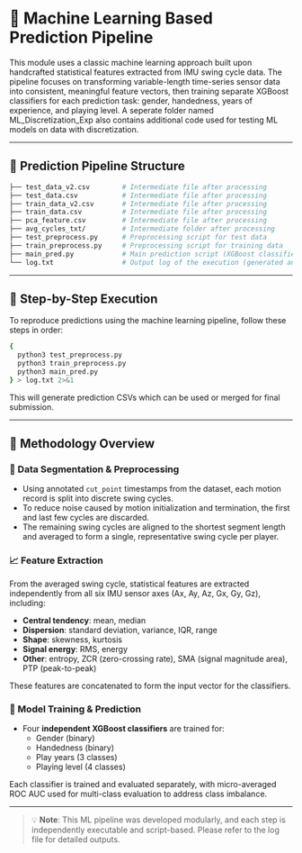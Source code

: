 # 🧠 Machine Learning Based Prediction Pipeline

This module uses a classic machine learning approach built upon handcrafted statistical features extracted from IMU swing cycle data. The pipeline focuses on transforming variable-length time-series sensor data into consistent, meaningful feature vectors, then training separate XGBoost classifiers for each prediction task: gender, handedness, years of experience, and playing level. A seperate folder named ML_Discretization_Exp also contains additional code used for testing ML models on data with discretization.

---

## 🔧 Prediction Pipeline Structure

```bash
├── test_data_v2.csv        # Intermediate file after processing 
├── test_data.csv           # Intermediate file after processing 
├── train_data_v2.csv       # Intermediate file after processing 
├── train_data.csv          # Intermediate file after processing 
├── pca_feature.csv         # Intermediate file after processing 
├── avg_cycles_txt/         # Intermediate folder after processing 
├── test_preprocess.py      # Preprocessing script for test data
├── train_preprocess.py     # Preprocessing script for training data
├── main_pred.py            # Main prediction script (XGBoost classifiers)
└── log.txt                 # Output log of the execution (generated automatically)
```

---

## 📌 Step-by-Step Execution

To reproduce predictions using the machine learning pipeline, follow these steps in order:

```bash
{
  python3 test_preprocess.py
  python3 train_preprocess.py
  python3 main_pred.py
} > log.txt 2>&1
```

This will generate prediction CSVs which can be used or merged for final submission.

---

## 📘 Methodology Overview

### 🏓 Data Segmentation & Preprocessing

- Using annotated `cut_point` timestamps from the dataset, each motion record is split into discrete swing cycles.
- To reduce noise caused by motion initialization and termination, the first and last few cycles are discarded.
- The remaining swing cycles are aligned to the shortest segment length and averaged to form a single, representative swing cycle per player.

### 📈 Feature Extraction

From the averaged swing cycle, statistical features are extracted independently from all six IMU sensor axes (Ax, Ay, Az, Gx, Gy, Gz), including:

- **Central tendency**: mean, median  
- **Dispersion**: standard deviation, variance, IQR, range  
- **Shape**: skewness, kurtosis  
- **Signal energy**: RMS, energy  
- **Other**: entropy, ZCR (zero-crossing rate), SMA (signal magnitude area), PTP (peak-to-peak)

These features are concatenated to form the input vector for the classifiers.

### 🎯 Model Training & Prediction

- Four **independent XGBoost classifiers** are trained for:
  - Gender (binary)
  - Handedness (binary)
  - Play years (3 classes)
  - Playing level (4 classes)

Each classifier is trained and evaluated separately, with micro-averaged ROC AUC used for multi-class evaluation to address class imbalance.

---

> 💡 **Note**: This ML pipeline was developed modularly, and each step is independently executable and script-based. Please refer to the log file for detailed outputs.
